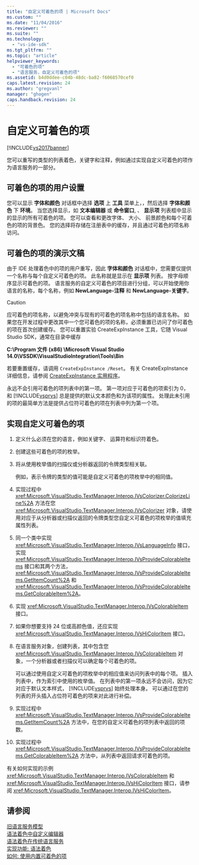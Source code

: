 ```yaml
---
title: "自定义可着色的项 | Microsoft Docs"
ms.custom: ""
ms.date: "11/04/2016"
ms.reviewer: ""
ms.suite: ""
ms.technology: 
  - "vs-ide-sdk"
ms.tgt_pltfrm: ""
ms.topic: "article"
helpviewer_keywords: 
  - "可着色的项"
  - "语言服务，自定义可着色的项"
ms.assetid: b4d0ddee-c04b-48dc-ba82-f6068570cef0
caps.latest.revision: 24
ms.author: "gregvanl"
manager: "ghogen"
caps.handback.revision: 24
---
```

# 自定义可着色的项
[!INCLUDE[vs2017banner](../../code-quality/includes/vs2017banner.md)]

您可以重写的类型的列表着色，关键字和注释，例如通过实现自定义可着色的项作为语言服务的一部分。  
  
## 可着色的项的用户设置  
 您可以显示 **字体和颜色** 对话框中选择 **选项** 上 **工具** 菜单上，，然后选择 **字体和颜色** 下 **环境**。 当您选择显示，如 **文本编辑器** 或 **命令窗口**, 、 **显示项** 列表框中显示的显示的所有可着色的项。 您可以查看和更改字体、 大小、 前景颜色和每个可着色的项的背景色。 您的选择将存储在注册表中的缓存，并且通过可着色的项名称访问。  
  
## 可着色的项的演示文稿  
 由于 IDE 处理着色中的项的用户重写，因此 **字体和颜色** 对话框中，您需要仅提供一个名称与每个自定义可着色的项。 此名称就是显示在 **显示项** 列表。 按字母顺序显示可着色的项。 语言服务的自定义可着色的项目进行分组，可以开始使用你语言的名称，每个名称，例如 **NewLanguage\-注释** 和 **NewLanguage\-关键字**。  
  
> [!CAUTION]
>  应可着色的项名称，以避免冲突与现有的可着色的项名称中包括的语言名称。 如果您在开发过程中更改其中一个您可着色的项的名称，必须重置已访问了你可着色的项在首次创建缓存。 您可以重置实验 CreateExpInstance 工具，它随 Visual Studio SDK，通常在目录中缓存  
>   
>  **C:\\Program 文件 \(x86\) \\Microsoft Visual Studio 14.0\\VSSDK\\VisualStudioIntegration\\Tools\\Bin**  
>   
>  若要重置缓存，请调用 `CreateExpInstance /Reset`。 有关 CreateExpInstance 详细信息，请参阅 [CreateExpInstance 实用程序](../../extensibility/internals/createexpinstance-utility.md)。  
  
 永远不会引用可着色的项列表中的第一项。 第一项对应于可着色的项索引为 0，和 [!INCLUDE[vsprvs](../../code-quality/includes/vsprvs_md.md)] 总是提供的默认文本颜色和为该项的属性。 处理此未引用的项的最简单方法是提供占位符可着色的项在列表中列为第一个项。  
  
## 实现自定义可着色的项  
  
1.  定义什么必须在您的语言，例如关键字、 运算符和标识符着色。  
  
2.  创建这些可着色的项的枚举。  
  
3.  将从使用枚举值的扫描仪或分析器返回的令牌类型相关联。  
  
     例如，表示令牌的类型的值可能是自定义可着色的项枚举中的相同值。  
  
4.  实现过程中 <xref:Microsoft.VisualStudio.TextManager.Interop.IVsColorizer.ColorizeLine%2A> 方法在您 <xref:Microsoft.VisualStudio.TextManager.Interop.IVsColorizer> 对象，请使用对应于从分析器或扫描仪返回的令牌类型您自定义可着色的项枚举的值填充属性列表。  
  
5.  同一个类中实现 <xref:Microsoft.VisualStudio.TextManager.Interop.IVsLanguageInfo> 接口，实现 <xref:Microsoft.VisualStudio.TextManager.Interop.IVsProvideColorableItems> 接口和其两个方法， <xref:Microsoft.VisualStudio.TextManager.Interop.IVsProvideColorableItems.GetItemCount%2A> 和 <xref:Microsoft.VisualStudio.TextManager.Interop.IVsProvideColorableItems.GetColorableItem%2A>。  
  
6.  实现 <xref:Microsoft.VisualStudio.TextManager.Interop.IVsColorableItem> 接口。  
  
7.  如果你想要支持 24 位或高颜色值，还应实现 <xref:Microsoft.VisualStudio.TextManager.Interop.IVsHiColorItem> 接口。  
  
8.  在语言服务对象，创建列表，其中包含您 <xref:Microsoft.VisualStudio.TextManager.Interop.IVsColorableItem> 对象，一个分析器或者扫描仪可以确定每个可着色的项。  
  
     可以通过使用自定义可着色的项枚举中的相应值来访问列表中的每个项。 插入列表中，作为索引中使用的枚举值。 在列表中的第一项永远不会访问，因为它对应于默认文本样式， [!INCLUDE[vsprvs](../../code-quality/includes/vsprvs_md.md)] 始终处理本身。 可以通过在您的列表的开头插入占位符可着色的项来对此进行补偿。  
  
9. 实现过程中 <xref:Microsoft.VisualStudio.TextManager.Interop.IVsProvideColorableItems.GetItemCount%2A> 方法中，在您的自定义可着色的项列表中返回的项数。  
  
10. 实现过程中 <xref:Microsoft.VisualStudio.TextManager.Interop.IVsProvideColorableItems.GetColorableItem%2A> 方法中，从列表中返回请求可着色的项。  
  
 有关如何实现的示例 <xref:Microsoft.VisualStudio.TextManager.Interop.IVsColorableItem> 和 <xref:Microsoft.VisualStudio.TextManager.Interop.IVsHiColorItem> 接口，请参阅 <xref:Microsoft.VisualStudio.TextManager.Interop.IVsHiColorItem>。  
  
## 请参阅  
 [旧语言服务模型](../../extensibility/internals/model-of-a-legacy-language-service.md)   
 [语法着色中自定义编辑器](../../extensibility/syntax-coloring-in-custom-editors.md)   
 [语法着色在传统语言服务](../../extensibility/internals/syntax-coloring-in-a-legacy-language-service.md)   
 [实现功能: 语法着色](../../extensibility/internals/implementing-syntax-coloring.md)   
 [如何: 使用内置可着色的项](../../extensibility/internals/how-to-use-built-in-colorable-items.md)